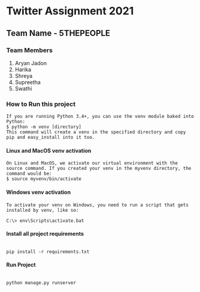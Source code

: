 # Twitter Assignment 2021

##  Team Name - 5THEPEOPLE

### Team Members
1) Aryan Jadon 
2) Harika
3) Shreya
4) Supreetha
5) Swathi


### How to Run this project 
    
    If you are running Python 3.4+, you can use the venv module baked into Python: 
    $ python -m venv [directory]
    This command will create a venv in the specified directory and copy pip and easy_install into it too.

#### Linux and MacOS venv activation
    On Linux and MacOS, we activate our virtual environment with the source command. If you created your venv in the myvenv directory, the command would be:
    $ source myvenv/bin/activate
#### Windows venv activation
    To activate your venv on Windows, you need to run a script that gets installed by venv, like so:
    
    C:\> env\Scripts\activate.bat

#### Install all project requirements
<code>
pip install -r requirements.txt
</code>

#### Run Project
<code>
python manage.py runserver
</code>
